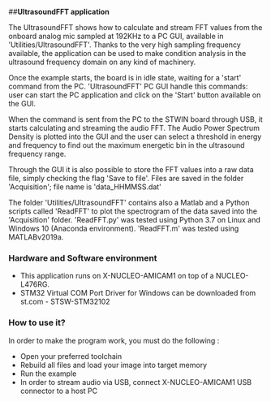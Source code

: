 ##__UltrasoundFFT application__

The UltrasoundFFT shows how to calculate and stream FFT values from the onboard 
analog mic sampled at 192KHz to a PC GUI, available in 'Utilities/UltrasoundFFT'.
Thanks to the very high sampling frequency available, the application can be used
to make condition analysis in the ultrasound frequency domain on any kind of machinery.

Once the example starts, the board is in idle state, waiting for a 'start'
command from the PC.
'UltrasoundFFT' PC GUI handle this commands: user can start the PC application and
click on the 'Start' button available on the GUI.

When the command is sent from the PC to the STWIN board through USB, it starts
calculating and streaming the audio FFT.
The Audio Power Spectrum Density is plotted into the GUI and the user can select a 
threshold in energy and frequency to find out the maximum energetic bin in the 
ultrasound frequency range.

Through the GUI it is also possible to store the FFT values into a raw data file,
simply checking the flag 'Save to file'. 
Files are saved in the folder 'Acquisition'; file name is 'data_HHMMSS.dat'

The folder 'Utilities/UltrasoundFFT' contains also a Matlab and a Python scripts called
'ReadFFT' to plot the spectrogram of the data saved into the 'Acquisition' folder.
'ReadFFT.py' was tested using Python 3.7 on Linux and Windows 10 (Anaconda environment).
'ReadFFT.m' was tested using MATLABv2019a.


### __Hardware and Software environment__

  - This application runs on X-NUCLEO-AMICAM1 on top of a NUCLEO-L476RG.
  - STM32 Virtual COM Port Driver for Windows can be downloaded from st.com - STSW-STM32102

    
### __How to use it?__

In order to make the program work, you must do the following :
 - Open your preferred toolchain 
 - Rebuild all files and load your image into target memory
 - Run the example
 - In order to stream audio via USB, connect X-NUCLEO-AMICAM1 USB connector to a host PC


